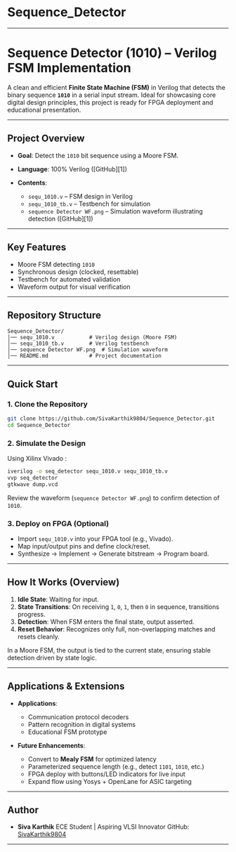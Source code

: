 # Sequence_Detector
---

# Sequence Detector (1010) – Verilog FSM Implementation

A clean and efficient **Finite State Machine (FSM)** in Verilog that detects the binary sequence **`1010`** in a serial input stream. Ideal for showcasing core digital design principles, this project is ready for FPGA deployment and educational presentation.

---

## Project Overview

* **Goal**: Detect the `1010` bit sequence using a Moore FSM.
* **Language**: 100% Verilog ([GitHub][1])
* **Contents**:

  * `sequ_1010.v` – FSM design in Verilog
  * `sequ_1010_tb.v` – Testbench for simulation
  * `sequence Detector WF.png` – Simulation waveform illustrating detection ([GitHub][1])

---

## Key Features

* Moore FSM detecting `1010`
* Synchronous design (clocked, resettable)
* Testbench for automated validation
* Waveform output for visual verification

---

## Repository Structure

```
Sequence_Detector/
│── sequ_1010.v           # Verilog design (Moore FSM)
│── sequ_1010_tb.v        # Verilog testbench
│── sequence Detector WF.png  # Simulation waveform
│── README.md             # Project documentation
```

---

## Quick Start

### 1. Clone the Repository

```bash
git clone https://github.com/SivaKarthik9804/Sequence_Detector.git
cd Sequence_Detector
```

### 2. Simulate the Design

Using Xilinx Vivado :

```bash
iverilog -o seq_detector sequ_1010.v sequ_1010_tb.v
vvp seq_detector
gtkwave dump.vcd
```

Review the waveform (`sequence Detector WF.png`) to confirm detection of `1010`.

### 3. Deploy on FPGA (Optional)

* Import `sequ_1010.v` into your FPGA tool (e.g., Vivado).
* Map input/output pins and define clock/reset.
* Synthesize → Implement → Generate bitstream → Program board.

---

## How It Works (Overview)

1. **Idle State**: Waiting for input.
2. **State Transitions**: On receiving `1`, `0`, `1`, then `0` in sequence, transitions progress.
3. **Detection**: When FSM enters the final state, output asserted.
4. **Reset Behavior**: Recognizes only full, non-overlapping matches and resets cleanly.

In a Moore FSM, the output is tied to the current state, ensuring stable detection driven by state logic.

---

## Applications & Extensions

* **Applications**:

  * Communication protocol decoders
  * Pattern recognition in digital systems
  * Educational FSM prototype

* **Future Enhancements**:

  * Convert to **Mealy FSM** for optimized latency
  * Parameterized sequence length (e.g., detect `1101`, `1010`, etc.)
  * FPGA deploy with buttons/LED indicators for live input
  * Expand flow using Yosys + OpenLane for ASIC targeting

---

## Author

* **Siva Karthik**
  ECE Student | Aspiring VLSI Innovator
  GitHub: [SivaKarthik9804](https://github.com/SivaKarthik9804)

---

